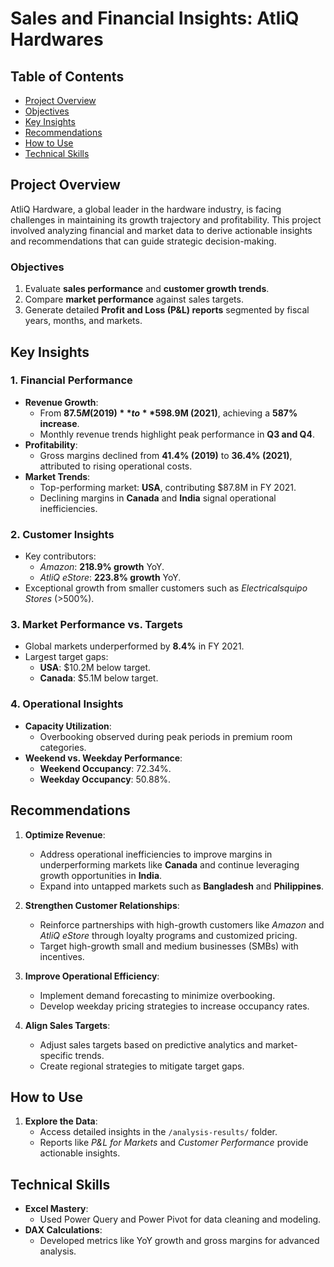 # Sales and Financial Insights: AtliQ Hardwares

## Table of Contents
- [Project Overview](#project-overview)
- [Objectives](#objectives)
- [Key Insights](#key-insights)
- [Recommendations](#recommendations)
- [How to Use](#how-to-use)
- [Technical Skills](#technical-skills)

## **Project Overview**
AtliQ Hardware, a global leader in the hardware industry, is facing challenges in maintaining its growth trajectory and profitability. This project involved analyzing financial and market data to derive actionable insights and recommendations that can guide strategic decision-making.

### **Objectives**
1. Evaluate **sales performance** and **customer growth trends**.
2. Compare **market performance** against sales targets.
3. Generate detailed **Profit and Loss (P&L) reports** segmented by fiscal years, months, and markets.


## **Key Insights**

### **1. Financial Performance**
- **Revenue Growth**:
  - From **$87.5M (2019)** to **$598.9M (2021)**, achieving a **587% increase**.
  - Monthly revenue trends highlight peak performance in **Q3 and Q4**.
- **Profitability**:
  - Gross margins declined from **41.4% (2019)** to **36.4% (2021)**, attributed to rising operational costs.
- **Market Trends**:
  - Top-performing market: **USA**, contributing $87.8M in FY 2021.
  - Declining margins in **Canada** and **India** signal operational inefficiencies.

### **2. Customer Insights**
- Key contributors:
  - *Amazon*: **218.9% growth** YoY.
  - *AtliQ eStore*: **223.8% growth** YoY.
- Exceptional growth from smaller customers such as *Electricalsquipo Stores* (>500%).

### **3. Market Performance vs. Targets**
- Global markets underperformed by **8.4%** in FY 2021.
- Largest target gaps:
  - **USA**: $10.2M below target.
  - **Canada**: $5.1M below target.

### **4. Operational Insights**
- **Capacity Utilization**:
  - Overbooking observed during peak periods in premium room categories.
- **Weekend vs. Weekday Performance**:
  - **Weekend Occupancy**: 72.34%.
  - **Weekday Occupancy**: 50.88%.


## **Recommendations**

1. **Optimize Revenue**:
   - Address operational inefficiencies to improve margins in underperforming markets like **Canada** and continue leveraging growth opportunities in **India**.
   - Expand into untapped markets such as **Bangladesh** and **Philippines**.

2. **Strengthen Customer Relationships**:
   - Reinforce partnerships with high-growth customers like *Amazon* and *AtliQ eStore* through loyalty programs and customized pricing.
   - Target high-growth small and medium businesses (SMBs) with incentives.

3. **Improve Operational Efficiency**:
   - Implement demand forecasting to minimize overbooking.
   - Develop weekday pricing strategies to increase occupancy rates.

4. **Align Sales Targets**:
   - Adjust sales targets based on predictive analytics and market-specific trends.
   - Create regional strategies to mitigate target gaps.


## **How to Use**

1. **Explore the Data**:
   - Access detailed insights in the `/analysis-results/` folder.
   - Reports like *P&L for Markets* and *Customer Performance* provide actionable insights.



## **Technical Skills**
- **Excel Mastery**:
  - Used Power Query and Power Pivot for data cleaning and modeling.
- **DAX Calculations**:
  - Developed metrics like YoY growth and gross margins for advanced analysis.


